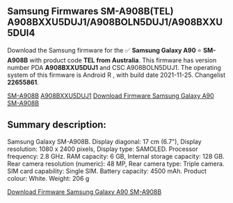 <h2>Samsung Firmwares SM-A908B(TEL) A908BXXU5DUJ1/A908BOLN5DUJ1/A908BXXU5DUI4</h2>
Download the Samsung firmware for the ✅ <strong>Samsung Galaxy A90 </strong> ⭐ <strong>SM-A908B</strong> with product code <strong>TEL</strong> <strong> from Australia</strong>. This firmware has version number PDA <strong>A908BXXU5DUJ1</strong> and CSC A908BOLN5DUJ1. The operating system of this firmware is Android R , with build date 2021-11-25. Changelist <strong>22655861</strong>.


[SM-A908B](https://samfirm.shop/samsung/model/SM-A908B)
[A908BXXU5DUJ1](https://samfirm.shop/samsung/pda/A908BXXU5DUJ1)
[Download Firmware Samsung Galaxy A90 SM-A908B](https://samfirm.shop/samsung/firmware/477879)
<h2>Summary description:</h2>
<p>Samsung Galaxy SM-A908B. Display diagonal: 17 cm (6.7"), Display resolution: 1080 x 2400 pixels, Display type: SAMOLED. Processor frequency: 2.8 GHz. RAM capacity: 6 GB, Internal storage capacity: 128 GB. Rear camera resolution (numeric): 48 MP, Rear camera type: Triple camera. SIM card capability: Single SIM. Battery capacity: 4500 mAh. Product colour: White. Weight: 206 g</p>


[Download Firmware Samsung Galaxy A90 SM-A908B](https://samfirm.shop/samsung/firmware/477879)
